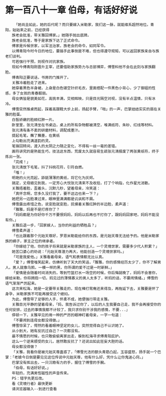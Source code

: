 # 第一百八十一章 伯母，有话好好说
        「她尚且如此，她的后代呢？而只要嫁入米勒家，我们这一脉，就能维系超然地位。青阳，姑姑来之前，已经获得
       族老会批准，带关雅回傅家。」她随手抛出底牌。
       族老会批准，等于是家族下达了正式命令。
       傅家是斥候世家，以军法治家，族老会的命令，如同军令。
       以傅青阳今时今日的地位，要插手此事倒是不难，但也得遵守规矩，可以返回家族亲自与族老们谈判。
       可若强行干预，则视作对抗家族。
       现如今傅青阳刚晋升主宰，还要借助家族势力与总部博弈，傅雪料他不会在此刻与家族翻脸。
       傅青阳正要说话，书房的门推开了。
       关雅冷着脸走了进来。
       她穿着黑色半身裙，上身是白色镂空针织毛衣，里面搭配一件黑色小背心，少了御姐的性感，多了女孩的青春靓丽。
       母女俩皆是貌美如花，高挑丰满，交相辉映，只是目光隔空对视，没有半点温情，只有冰冷。
       傅雪突然推桌而起，踩着高跟鞋大步上前，扬起手臂，「啪」的一声，巴掌结结实实的扇在关雅的脸蛋。
       白皙娇嫩的脸颊红肿一片。
       卧室里，张元清坐在书桌边，桌上的所有杂物都被清空，堆满纸符、朱砂、红线等材料。
       张元清有条不紊的研磨材料，调配成墨汁。
       提起毛笔，蘸了蘸墨，在黄纸
       上勾勒出充满道韵的灵。
       笔锋回转间，渡入的太阴之力随之变化，不得有一丝一毫的差错。
       画符讲究的是熟能生巧，技法这东西，荒废太久就容易生疏张元清报废了两张黄纸符，终于炼出一张。
       「完成！」
       张元清放下毛笔，抖了抖桃花符，引符自燃。
       「嗤！」
       明艳的火光亮起，舔舐薄薄的黄纸，将它化为灰烬。
       搞定，丈母娘见到我，一定芳心大悦张元清来不及收拾，打了个响指，化作星光消散。
       关雅捂着脸，歪着头，沉默几秒，望着母亲，冷笑道：
       「真怀念啊，您多久没打我了，要不这边也来一下？」
       她把另一边脸凑过来，眼神里满满都是讥讽和不屑。
       傅雪露出疼惜之色，说变脸就变脸，抚摸着关雅红肿的半边脸，柔声道：
       「雅雅，妈是不是打疼你了？
       「妈妈都是为你好你千万不要恨妈妈，妈妈以后再也不打你了，跟妈妈回家吧，妈妈不能没有你。」
       关雅后退一步，「回家嫁人，当你的利益的牺牲品？」
       傅雪柔声道：
       「也比跟着那个元始天尊好，罗恩米勒能给你的东西，是元始天尊无法给予的。他是米勒家族的嫡子，家主之位的继承者。
       「你嫁给了他，你的孩子将来就是米勒家族的主人，一个灵境世家，需要多少代人积累？」
       她苦口婆心的劝说：「元始天尊潜力再大，他能创造一个灵境世家吗。」
       「可是我爱他。」关雅看着母亲，语气和表情都无比认真。
       「爱？」傅雪嗤笑起来，仿佛听到了天大的笑话，「雅雅，你的感情经历太少了，你不了解男人。男人就像乌鸦，一模一样的黑，你所谓的爱不过是一时新鲜。」
       「爱情是会随着时间消失的，等到竹篮打水一场空的时候，你后悔就晚了，妈妈不会害你，嫁给米勒，你将拥抱一切，妈见过的薄情寡义的男人太多了，听妈的话，不要闹情绪。」傅雪的语气渐渐严厉起来。
       这次来松海，她是一定要带关雅走的，现在棒打鸳鸯还来得及，再拖延下去，关雅要是怀了身孕，米勒家族不可能再接受这个媳妇。
       为此，傅雪带了足够的人手，怀柔不成，她便强行带走关雅。
       关雅目光平静的望着母亲，「妈，我告诉过你了，以后的人生我要自己走，我不会再接受你的任何安排，过去的事情我都不计较了，我只求你别干涉我的感情，不要...」
       停顿一下，关雅罕见的用一种的严厉的眼神盯着母亲，一字一句道：
       「不要闹到连母女都没得做。」
       傅雪惊呆了，愕然的看着眼神坚定的女儿，突然觉得自己不认识她了。
       从小到大，她有反抗过自己？一次都没有。
       最不情愿的时候，也只敢偷偷离家出走，躲到松海寻求傅青阳庇护。
       这么一个逆来顺受的女儿，居然敢反抗了？还说出如此狂妄大胆的话。
       母女都没得做？
       「关雅，我看你是被元始天尊蛊惑了，「傅雪光洁的额头青筋凸起，玉容盛怒，扬手就一个巴掌：「老娘今日倒是要见见这位传说中元始天尊，他有什么好，凭什么让你鬼迷心窍。」
       巴掌没有挥出去，一只沉稳有力的手，握住了傅雪的手腕。
       「伯母，有话好好说。」
       年轻的，充满男性磁性的声音传来。
       PS：错字先更后改。
       看《灵境行者》最快更新
       请浏览器输入--到进行查看